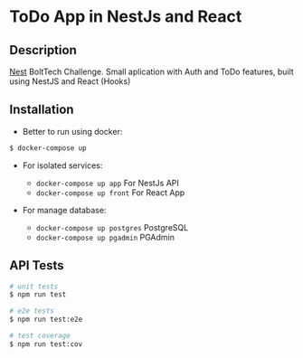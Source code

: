 # ToDo App in NestJs and React

## Description

[Nest](https://github.com/nestjs/nest) BoltTech Challenge. Small aplication with Auth and ToDo features, built using NestJS and React (Hooks)

## Installation

- Better to run using docker:
```bash
$ docker-compose up
```

- For isolated services:
  - `docker-compose up app` For NestJs API
  - `docker-compose up front` For React App

- For manage database:
  - `docker-compose up postgres` PostgreSQL
  - `docker-compose up pgadmin` PGAdmin

## API Tests

```bash
# unit tests
$ npm run test

# e2e tests
$ npm run test:e2e

# test coverage
$ npm run test:cov
```
